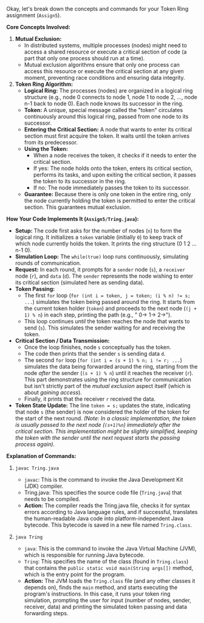 Okay, let's break down the concepts and commands for your Token Ring assignment (`Assign5`).

**Core Concepts Involved:**

1.  **Mutual Exclusion:**
    *   In distributed systems, multiple processes (nodes) might need to access a shared resource or execute a critical section of code (a part that only one process should run at a time).
    *   Mutual exclusion algorithms ensure that only one process can access this resource or execute the critical section at any given moment, preventing race conditions and ensuring data integrity.
2.  **Token Ring Algorithm:**
    *   **Logical Ring:** The processes (nodes) are organized in a logical ring structure (e.g., node 0 connects to node 1, node 1 to node 2, ..., node n-1 back to node 0). Each node knows its successor in the ring.
    *   **Token:** A unique, special message called the "token" circulates continuously around this logical ring, passed from one node to its successor.
    *   **Entering the Critical Section:** A node that wants to enter its critical section must first acquire the token. It waits until the token arrives from its predecessor.
    *   **Using the Token:**
        *   When a node receives the token, it checks if it needs to enter the critical section.
        *   If yes: The node holds onto the token, enters its critical section, performs its tasks, and upon exiting the critical section, it passes the token to its successor in the ring.
        *   If no: The node immediately passes the token to its successor.
    *   **Guarantee:** Because there is only one token in the entire ring, only the node currently holding the token is permitted to enter the critical section. This guarantees mutual exclusion.

**How Your Code Implements It (`Assign5/Tring.java`):**

*   **Setup:** The code first asks for the number of nodes (`n`) to form the logical ring. It initializes a `token` variable (initially `0`) to keep track of which node currently holds the token. It prints the ring structure (0 1 2 ... n-1 0).
*   **Simulation Loop:** The `while(true)` loop runs continuously, simulating rounds of communication.
*   **Request:** In each round, it prompts for a `sender` node (`s`), a `receiver` node (`r`), and `data` (`d`). The `sender` represents the node wishing to enter its critical section (simulated here as sending data).
*   **Token Passing:**
    *   The first `for` loop (`for (int i = token, j = token; (i % n) != s; ...`) simulates the token being passed around the ring. It starts from the current token holder (`token`) and proceeds to the next node (`(j + 1) % n`) in each step, printing the path (e.g., " 0-> 1-> 2->").
    *   This loop continues *until* the token reaches the node that wants to send (`s`). This simulates the sender waiting for and receiving the token.
*   **Critical Section / Data Transmission:**
    *   Once the loop finishes, node `s` conceptually has the token.
    *   The code then prints that the sender `s` is sending data `d`.
    *   The second `for` loop (`for (int i = (s + 1) % n; i != r; ...`) simulates the data being forwarded around the ring, starting from the node *after* the sender (`(s + 1) % n`) until it reaches the receiver (`r`). This part demonstrates using the ring structure for communication but isn't strictly part of the *mutual exclusion* aspect itself (which is about *gaining access*).
    *   Finally, it prints that the receiver `r` received the data.
*   **Token State Update:** The line `token = s;` updates the state, indicating that node `s` (the sender) is now considered the holder of the token for the start of the next round. *(Note: In a classic implementation, the token is usually passed to the *next* node (`(s+1)%n`) immediately after the critical section. This implementation might be slightly simplified, keeping the token with the sender until the next request starts the passing process again).*

**Explanation of Commands:**

1.  `javac Tring.java`
    *   `javac`: This is the command to invoke the Java Development Kit (JDK) compiler.
    *   Tring.java: This specifies the source code file (`Tring.java`) that needs to be compiled.
    *   **Action:** The compiler reads the Tring.java file, checks it for syntax errors according to Java language rules, and if successful, translates the human-readable Java code into platform-independent Java bytecode. This bytecode is saved in a new file named `Tring.class`.

2.  `java Tring`
    *   `java`: This is the command to invoke the Java Virtual Machine (JVM), which is responsible for running Java bytecode.
    *   `Tring`: This specifies the name of the class (found in `Tring.class`) that contains the `public static void main(String args[])` method, which is the entry point for the program.
    *   **Action:** The JVM loads the `Tring.class` file (and any other classes it depends on), finds the `main` method, and starts executing the program's instructions. In this case, it runs your token ring simulation, prompting the user for input (number of nodes, sender, receiver, data) and printing the simulated token passing and data forwarding steps.